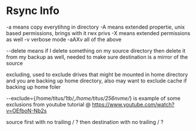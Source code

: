 # Rsync Info

-a means copy everytihng in directory
-A means extended propertie, unix based permissions, brings with it rwx privs
-X means extended permissions as well
-v verbose mode
-aAXv all of the above

--delete means if I delete something on my source directory then delete it from my backup as well, needed to make sure destination is a mirror of the source

excluding, used to exclude drives that might be mounted in home directory and you are backing up home directory, also may want to exclude cache if backing up home foler

--exclude={/home/titus/1tb/*,/home/titus/256nvme/*} is example of some exclusions from youtube tutorial @ <https://www.youtube.com/watch?v=OEfboN-Nb2s>

source first with no trailing / ?
then destination with no trailing / ?
